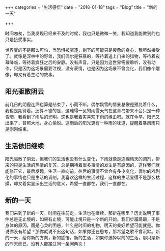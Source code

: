 +++
categories = "生活感悟"
date = "2018-01-18"
tags = "Blog"
title = "新的一天"

+++

时间匆匆，当我发现已经来不及的时候，我也只是微微一笑，我知道我能做到的也只是接受事实。
<!--more-->

世界变的不是那么可怕，当恐惧被驱逐，剩下的可能只是疲惫的身心，我坦然接受了。就像是深林中的野兽，我们偶尔是狂暴的，等待着送上门来的猎物，等待着夜幕降临，等待着疯狂之后的安静。没有声音，只是因为这世界需要聆听，没有动作，只是因为这场景需要注视，没有表情，也是因为这场景不曾变化，我们像个雕像，却又有着生动的故事。

## 阳光驱散阴云

前几日的阴霾连绵也算是结束了，小雨不断，偶尔飘雪的情景总像是预兆着什么，我也是期待着。还算不错的是，这难得一见的雨雪天气在这青岛带来不会只是一种昏暗，我看到了雨后的光明，这也是我着实喜欢下雨的缘由吧。就在今早，阳光又出来了，普照大地，身心愉悦。这雨后的阳光更有一种雨的味道，提醒着暴风雨只是刚刚结束。

## 生活依旧继续

阳光驱散了阴云，但我们的生活也没有什么变化，下雨就像是连绵晴天的调剂，带来的只是生活的热情的复苏。总是期待着很多事情的发生是有原因的，这样我们就能修正它，最后发现，生活一直向前，往后的事情不曾会有多少变化，偶尔的戏剧化的事情也只是生活的调剂。我喜欢这样的生活过程，这样的生活显得不是那么枯燥，却又着实显示出生活的意义，希望一直都在，我们一直都在。

## 新的一天

我们来到了新的一天，时间在往前走，生活也在继续，那新在哪里？历史说明了事件总是无止境的，如果有止境，可能止境只是一个新的开始。我们步履蹒跚，不是身体的原因，而是心灵的困惑，什么是时间的礼物，明天的美好希望可能就是。你说你没有希望？那你就说不出这句话，如果你还在思考，那希望之歌不曾沉默。新的一天，给你新的方向，新的感悟，新的生活，如果你选择以前的生活，那只是新的昨天而已，没有人能踏过同一条河两次！